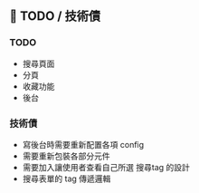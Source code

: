 ## 📌 TODO / 技術債

### TODO

- 搜尋頁面
- 分頁
- 收藏功能
- 後台

### 技術債

- 寫後台時需要重新配置各項 config
- 需要重新包裝各部分元件
- 需要加入讓使用者查看自己所選 搜尋tag 的設計
- 搜尋表單的 tag 傳遞邏輯
